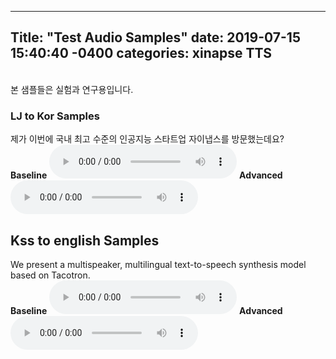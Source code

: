 ---
Title: "Test Audio Samples"
date: 2019-07-15 15:40:40 -0400
categories: xinapse TTS
-
<br>본 샘플들은 실험과 연구용입니다.

<h3>LJ to Kor Samples</h3>
제가 이번에 국내 최고 수준의 인공지능 스타트업 자이냅스를 방문했는데요?<br>
<b>Baseline</b> 
<audio src="/audio_samples/LJ_baseline.wav" controls></audio>
<b>Advanced</b>
<audio src="/audio_samples/LJ_new.wav" controls></audio>

<h2>Kss to english Samples</h2>
We present a multispeaker, multilingual text-to-speech synthesis model based on Tacotron.<br>
<b>Baseline</b>
<audio src="/audio_samples/Kss_baseline2.wav" controls></audio>
<b>Advanced</b> 
<audio src="/audio_samples/kss_new.wav" controls></audio>
